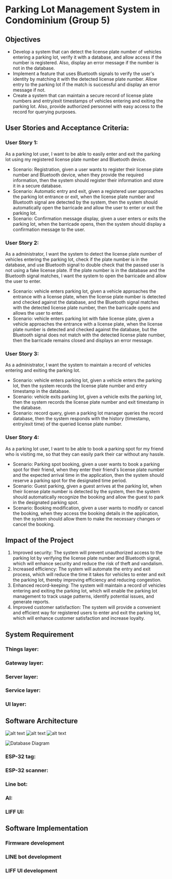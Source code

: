 # Parking Lot Management System in Condominium (Group 5)

## Objectives

- Develop a system that can detect the license plate number of vehicles entering a parking lot, verify it with a database, and allow access if the number is registered. Also, display an error message if the number is not in the database.
- Implement a feature that uses Bluetooth signals to verify the user's identity by matching it with the detected license plate number. Allow entry to the parking lot if the match is successful and display an error message if not.
- Create a system that can maintain a secure record of license plate numbers and entry/exit timestamps of vehicles entering and exiting the parking lot. Also, provide authorized personnel with easy access to the record for querying purposes.

## User Stories and Acceptance Criteria:

### User Story 1:

As a parking lot user, I want to be able to easily enter and exit the parking lot using my registered license plate number and Bluetooth device.

- Scenario: Registration, given a user wants to register their license plate number and Bluetooth device, when they provide the required information, then the system should register their information and store it in a secure database.
- Scenario: Automatic entry and exit, given a registered user approaches the parking lot entrance or exit, when the license plate number and Bluetooth signal are detected by the system, then the system should automatically open the barricade and allow the user to enter or exit the parking lot.
- Scenario: Confirmation message display, given a user enters or exits the parking lot, when the barricade opens, then the system should display a confirmation message to the user.

### User Story 2:

As a administrator, I want the system to detect the license plate number of vehicles entering the parking lot, check if the plate number is in the database, and use Bluetooth signal to double check that the passed user is not using a fake license plate. If the plate number is in the database and the Bluetooth signal matches, I want the system to open the barricade and allow the user to enter.

- Scenario: vehicle enters parking lot, given a vehicle approaches the entrance with a license plate, when the license plate number is detected and checked against the database, and the Bluetooth signal matches with the detected license plate number, then the barricade opens and allows the user to enter.
- Scenario: vehicle enters parking lot with fake license plate, given a vehicle approaches the entrance with a license plate, when the license plate number is detected and checked against the database, but the Bluetooth signal does not match with the detected license plate number, then the barricade remains closed and displays an error message.

### User Story 3:

As a administrator, I want the system to maintain a record of vehicles entering and exiting the parking lot.

- Scenario: vehicle enters parking lot, given a vehicle enters the parking lot, then the system records the license plate number and entry timestamp in the database.
- Scenario: vehicle exits parking lot, given a vehicle exits the parking lot, then the system records the license plate number and exit timestamp in the database.
- Scenario: record query, given a parking lot manager queries the record database, then the system responds with the history (timestamp, entry/exit time) of the queried license plate number.

### User Story 4:

As a parking lot user, I want to be able to book a parking spot for my friend who is visiting me, so that they can easily park their car without any hassle.

- Scenario: Parking spot booking, given a user wants to book a parking spot for their friend, when they enter their friend's license plate number and the expected arrival time in the application, then the system should reserve a parking spot for the designated time period.
- Scenario: Guest parking, given a guest arrives at the parking lot, when their license plate number is detected by the system, then the system should automatically recognize the booking and allow the guest to park in the designated parking spot.
- Scenario: Booking modification, given a user wants to modify or cancel the booking, when they access the booking details in the application, then the system should allow them to make the necessary changes or cancel the booking.

## Impact of the Project

1. Improved security: The system will prevent unauthorized access to the parking lot by verifying the license plate number and Bluetooth signal, which will enhance security and reduce the risk of theft and vandalism.
2. Increased efficiency: The system will automate the entry and exit process, which will reduce the time it takes for vehicles to enter and exit the parking lot, thereby improving efficiency and reducing congestion.
3. Enhanced record-keeping: The system will maintain a record of vehicles entering and exiting the parking lot, which will enable the parking lot management to track usage patterns, identify potential issues, and generate reports.
4. Improved customer satisfaction: The system will provide a convenient and efficient way for registered users to enter and exit the parking lot, which will enhance customer satisfaction and increase loyalty.

## System Requirement

### Things layer:

### Gateway layer:

### Server layer:

### Service layer:

### UI layer:

## Software Architecture

![alt text](https://github.com/JimHok/Software-Design-for-AI/blob/master/Readme-Content/Image/287838.jpg)
![alt text](https://github.com/JimHok/Software-Design-for-AI/blob/master/Readme-Content/Image/Workflow3.jpg)
![alt text](https://github.com/JimHok/Software-Design-for-AI/blob/master/Readme-Content/Image/Workflow2.jpg)

![Database Diagram]()

### ESP-32 tag:

### ESP-32 scanner:

### Line bot:

### AI:

### LIFF UI:

## Software Implementation

### Firmware development

### LINE bot development

### LIFF UI development

